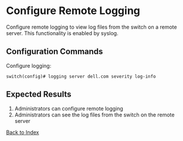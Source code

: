 # Configure Remote Logging

Configure remote logging to view log files from the switch on a remote server. This functionality is enabled by syslog.

## Configuration Commands

Configure logging:

```text
switch(config)# logging server dell.com severity log-info
```

## Expected Results

1. Administrators can configure remote logging
2. Administrators can see the log files from the switch on the remote server

[Back to Index](index.md)
